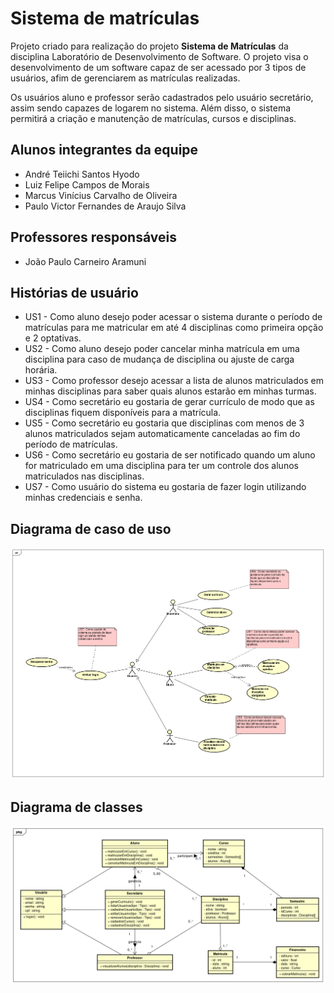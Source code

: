 # Sistema de matrículas

Projeto criado para realização do projeto **Sistema de Matrículas** da disciplina Laboratório de Desenvolvimento de Software. O projeto visa o desenvolvimento de um software capaz de ser acessado por 3 tipos de usuários, afim de gerenciarem as matrículas realizadas.

Os usuários aluno e professor serão cadastrados pelo usuário secretário, assim sendo capazes de logarem no sistema. Além disso, o sistema permitirá a criação e manutenção de matrículas, cursos e disciplinas.

## Alunos integrantes da equipe

* André Teiichi Santos Hyodo
* Luiz Felipe Campos de Morais
* Marcus Vinícius Carvalho de Oliveira
* Paulo Victor Fernandes de Araujo Silva

## Professores responsáveis

* João Paulo Carneiro Aramuni

## Histórias de usuário

* US1 - Como aluno desejo poder acessar o sistema durante o período de matrículas para me matricular em até 4 disciplinas como primeira opção e 2 optativas.
* US2 - Como aluno desejo poder cancelar minha matrícula em uma disciplina para caso de mudança de disciplina ou ajuste de carga horária.
* US3 - Como professor desejo acessar a lista de alunos matriculados em minhas disciplinas para saber quais alunos estarão em minhas turmas.
* US4 - Como secretário eu gostaria de gerar currículo de modo que as disciplinas fiquem disponíveis para a matrícula.
* US5 - Como secretário eu gostaria que disciplinas com menos de 3 alunos matriculados sejam automaticamente canceladas ao fim do período de matrículas.
* US6 - Como secretário eu gostaria de ser notificado quando um aluno for matriculado em uma disciplina para ter um controle dos alunos matriculados nas disciplinas.
* US7 - Como usuário do sistema eu gostaria de fazer login utilizando minhas credenciais e senha.

## Diagrama de caso de uso

![Diagrama de Caso de Uso do Sistema de Matrículas](/Documentacao/Imagens/diagrama-de-caso-de-uso.png "Diagrama de Caso de Uso do Sistema de Matrículas.")

## Diagrama de classes

![Diagrama de Classes do Sistema de Matrículas](/Documentacao/Imagens/diagrama-de-classes.png "Diagrama de Classes do Sistema de Matrículas.")